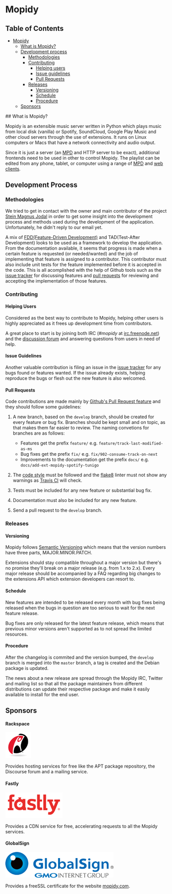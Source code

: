 # Mopidy

## Table of Contents
* [Mopidy](#mopidy)
    * [What is Mopidy?](#intro)
    * [Development process](#development-process)
        * [Methodologies](#methodologies)
        * [Contributing](#contributing)
            * [Helping users](#helping-users)
            * [Issue guidelines](#issue-guidelines)
            * [Pull Requests](#pull-requests)
        * [Releases](#releases)
          * [Versioning](#versioning)
          * [Schedule](#schedule)
          * [Procedure](#procedure)
    * [Sponsors](#sponsors)

<div id='intro'/>
## What is Mopidy?

Mopidy is an extensible music server written in Python which plays music from local disk (vanilla) or Spotify, SoundCloud, Google Play Music and other cloud servers through the use of extensions.
It runs on Linux computers or Macs that have a network connectivity and audio output.

Since it is just a server (an [MPD](http://www.musicpd.org) and HTTP server to be exact), additional frontends need to be used in other to control Mopidy.
The playlist can be edited from any phone, tablet, or computer using a range of [MPD](https://docs.mopidy.com/en/latest/clients/mpd/) and [web clients](https://docs.mopidy.com/en/latest/ext/web/#ext-web).

## Development Process

### Methodologies

We tried to get in contact with the owner and main contributor of the project [Stein Magnus Jodal](https://github.com/jodal) in order to get some insight into the development process and methods used during the development of the application.
Unfortunately, he didn't reply to our email yet.

A mix of [FDD(Feature-Driven Development)](https://en.wikipedia.org/wiki/Feature-driven_development) and TAD(Test-After Development) looks to be used as a framework to develop the application.
From the documentation available, it seems that progress is made when a certain feature is requested (or needed/wanted) and the job of implementing that feature is assigned to a contributor. This contributor must also include unit tests for the feature implemented before it is accepted in the code. This is all acomplished with the help of Github tools such as the [issue tracker](https://github.com/mopidy/mopidy/issues) for discussing features and [pull requests](https://github.com/mopidy/mopidy/pulls) for reviewing and accepting the implementation of those features.

### Contributing

#### Helping Users

Considered as the best way to contribute to Mopidy, helping other users is highly appreciated as it frees up development time from contributors.

A great place to start is by joining both IRC (*#mopidy* at [irc.freenode.net](irc.freenode.net)) and the [discussion forum](discuss.mopidy.com) and answering questions from users in need of help.

#### Issue Guidelines

Another valuable contribution is filing an issue in the [issue tracker](https://github.com/mopidy/mopidy/issues) for any bugs found or features wanted. If the issue already exists, helping reproduce the bugs or flesh out the new feature is also welcomed.

#### Pull Requests

Code contributions are made mainly by [Github's Pull Request feature](https://help.github.com/articles/using-pull-requests) and they should follow some guidelines:

1. A new branch, based on the `develop` branch, should be created for every feature or bug fix. Branches should be kept small and on topic, as that makes them far easier to review. The naming convetions for branches are as follows:
    * Features get the prefix `feature/` e.g. `feature/track-last-modified-as-ms`
    * Bug fixes get the prefix `fix/` e.g. `fix/902-consume-track-on-next`
    * Improvements to the documentation get the prefix `docs/` e.g. `docs/add-ext-mopidy-spotify-tunigo`

2. The [code style](https://docs.mopidy.com/en/latest/codestyle/#codestyle) must be followed and the [flake8](https://flake8.readthedocs.org/en/2.4.1/) linter must not show any warnings as [Travis CI](https://travis-ci.org/) will check.

3. Tests must be included for any new feature or substantial bug fix.

4. Documentation must also be included for any new feature.

5. Send a pull request to the `develop` branch.

### Releases
#### Versioning
Mopidy follows [Semantic Versioning](http://semver.org/) which means that the version numbers have three parts, MAJOR.MINOR.PATCH.

Extensions should stay compatible throughout a major version but there's no promise they'll break on a major release (e.g. from 1.x to 2.x).
Every major release should be accompanied by a FAQ regarding big changes to the extensions API which extension developers can resort to.

#### Schedule
New features are intended to be released every month with bug fixes being released when the bugs in question are too serious to wait for the next feature release.

Bug fixes are only released for the latest feature release, which means that previous minor versions aren't supported as to not spread the limited resources.

#### Procedure

After the changelog is commited and the version bumped, the `develop` branch is merged into the `master` branch, a tag is created and the Debian package is updated.

The news about a new release are spread through the Mopidy IRC, Twitter and mailing list so that all the package maintainers from different distributions can update their respective package and make it easily available to install for the end user.

## Sponsors
#### Rackspace
<a href="http://www.rackspace.com">
<img src="./images/sponsors/rackspace.jpg" height="80"/>
</a>

Provides hosting services for free like the APT package repository, the Discourse forum and a mailing service.

#### Fastly
<a href="http://www.fastly.com">
<img src="./images/sponsors/fastly.png" height="80"/>
</a>

Provides a CDN service for free, accelerating requests to all the Mopidy services.

#### GlobalSign
<a href="http://www.globalsign.com">
<img src="./images/sponsors/globalsign.png" height="80"/>
</a>

Provides a freeSSL certificate for the website [mopidy.com](http://mopidy.com).









